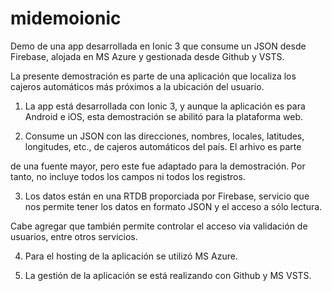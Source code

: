 # midemoionic
Demo de una app desarrollada en Ionic 3 que consume un JSON desde Firebase, alojada en MS Azure y gestionada desde Github y VSTS.

La presente demostración es parte de una aplicación que localiza los cajeros automáticos más próximos a la ubicación del usuario.

1. La app está desarrollada con Ionic 3, y aunque la aplicación es para Android e iOS, esta demostración se abilitó para la plataforma web.

2. Consume un JSON con las direcciones, nombres, locales, latitudes, longitudes, etc., de cajeros automáticos del país. El arhivo es parte

de una fuente mayor, pero este fue adaptado para la demostración. Por tanto, no incluye todos los campos ni todos los registros.

3. Los datos están en una RTDB proporciada por Firebase, servicio que nos permite tener los datos en formato JSON y el acceso a sólo lectura.

Cabe agregar que también permite controlar el acceso via validación de usuarios, entre otros servicios.

4. Para el hosting de la aplicación se utilizó MS Azure.

5. La gestión de la aplicación se está realizando con Github y MS VSTS.




